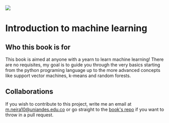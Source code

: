 <img src="https://upload.wikimedia.org/wikipedia/commons/thumb/d/d3/Cloud-Machine-Learning-Engine-Logo.svg/480px-Cloud-Machine-Learning-Engine-Logo.svg.png" class="center">


# Introduction to machine learning


## Who this book is for

This book is aimed at anyone with a yearn to learn machine learning! There are no requisites, my goal is to guide you through the very basics starting from the python programing language up to the more advanced concepts like support vector machines, k-means and random forests. 


<!-- ## About me

Allow me to introduce myself :). My name is Mauricio. I am a curious  -->

## Collaborations

If you wish to contribute to this project, write me an email at m.neira10@uniandes.edu.co or go straight to the [book's repo](https://github.com/mneira10/MLBook) if you want to throw in a pull request. 